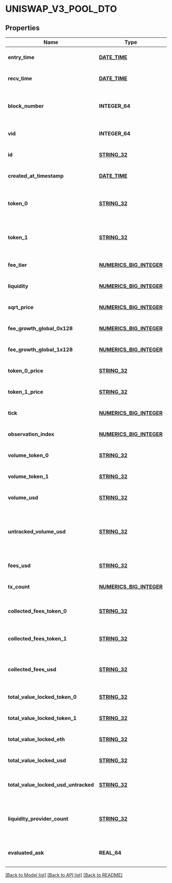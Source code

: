 # UNISWAP_V3_POOL_DTO

## Properties
Name | Type | Description | Notes
------------ | ------------- | ------------- | -------------
**entry_time** | [**DATE_TIME**](DATE_TIME.md) |  | [optional] [default to null]
**recv_time** | [**DATE_TIME**](DATE_TIME.md) |  | [optional] [default to null]
**block_number** | **INTEGER_64** | Number of block in which entity was recorded. | [optional] [default to null]
**vid** | **INTEGER_64** |  | [optional] [default to null]
**id** | [**STRING_32**](STRING_32.md) | Pool address. | [optional] [default to null]
**created_at_timestamp** | [**DATE_TIME**](DATE_TIME.md) | Creation time. | [optional] [default to null]
**token_0** | [**STRING_32**](STRING_32.md) | Reference to token0 as stored in pool contract. | [optional] [default to null]
**token_1** | [**STRING_32**](STRING_32.md) | Reference to token1 as stored in pool contract. | [optional] [default to null]
**fee_tier** | [**NUMERICS_BIG_INTEGER**](Numerics.BigInteger.md) |  | [optional] [default to null]
**liquidity** | [**NUMERICS_BIG_INTEGER**](Numerics.BigInteger.md) |  | [optional] [default to null]
**sqrt_price** | [**NUMERICS_BIG_INTEGER**](Numerics.BigInteger.md) |  | [optional] [default to null]
**fee_growth_global_0x128** | [**NUMERICS_BIG_INTEGER**](Numerics.BigInteger.md) |  | [optional] [default to null]
**fee_growth_global_1x128** | [**NUMERICS_BIG_INTEGER**](Numerics.BigInteger.md) |  | [optional] [default to null]
**token_0_price** | [**STRING_32**](STRING_32.md) | Token0 per token1. | [optional] [default to null]
**token_1_price** | [**STRING_32**](STRING_32.md) | Token1 per token0. | [optional] [default to null]
**tick** | [**NUMERICS_BIG_INTEGER**](Numerics.BigInteger.md) |  | [optional] [default to null]
**observation_index** | [**NUMERICS_BIG_INTEGER**](Numerics.BigInteger.md) |  | [optional] [default to null]
**volume_token_0** | [**STRING_32**](STRING_32.md) | All time token0 swapped. | [optional] [default to null]
**volume_token_1** | [**STRING_32**](STRING_32.md) | All time token1 swapped. | [optional] [default to null]
**volume_usd** | [**STRING_32**](STRING_32.md) | All time USD swapped. | [optional] [default to null]
**untracked_volume_usd** | [**STRING_32**](STRING_32.md) | All time USD swapped, unfiltered for unreliable USD pools. | [optional] [default to null]
**fees_usd** | [**STRING_32**](STRING_32.md) | Fees in USD. | [optional] [default to null]
**tx_count** | [**NUMERICS_BIG_INTEGER**](Numerics.BigInteger.md) |  | [optional] [default to null]
**collected_fees_token_0** | [**STRING_32**](STRING_32.md) | All time fees collected token0. | [optional] [default to null]
**collected_fees_token_1** | [**STRING_32**](STRING_32.md) | All time fees collected token1. | [optional] [default to null]
**collected_fees_usd** | [**STRING_32**](STRING_32.md) | All time fees collected derived USD. | [optional] [default to null]
**total_value_locked_token_0** | [**STRING_32**](STRING_32.md) | Total token 0 across all ticks. | [optional] [default to null]
**total_value_locked_token_1** | [**STRING_32**](STRING_32.md) |  | [optional] [default to null]
**total_value_locked_eth** | [**STRING_32**](STRING_32.md) | Total token 1 across all ticks. | [optional] [default to null]
**total_value_locked_usd** | [**STRING_32**](STRING_32.md) | Total value locked USD. | [optional] [default to null]
**total_value_locked_usd_untracked** | [**STRING_32**](STRING_32.md) | Total value locked derived ETH. | [optional] [default to null]
**liquidity_provider_count** | [**STRING_32**](STRING_32.md) | Liquidity providers count, used to detect new exchanges. | [optional] [default to null]
**evaluated_ask** | **REAL_64** |  | [optional] [readonly] [default to null]

[[Back to Model list]](../README.md#documentation-for-models) [[Back to API list]](../README.md#documentation-for-api-endpoints) [[Back to README]](../README.md)


